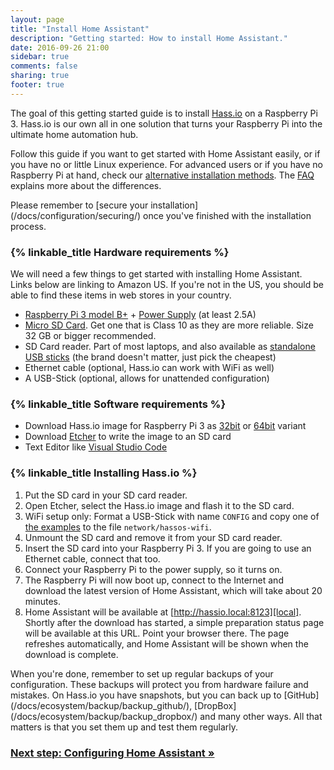 ```yaml
---
layout: page
title: "Install Home Assistant"
description: "Getting started: How to install Home Assistant."
date: 2016-09-26 21:00
sidebar: true
comments: false
sharing: true
footer: true
---
```


The goal of this getting started guide is to install [Hass.io](/hassio/) on a Raspberry Pi 3. Hass.io is our own all in one solution that turns your Raspberry Pi into the ultimate home automation hub.

Follow this guide if you want to get started with Home Assistant easily, or if you have no or little Linux experience. For advanced users or if you have no Raspberry Pi at hand, check our [alternative installation methods](/docs/installation/). The [FAQ](/faq/#home-assistant-vs-hassio) explains more about the differences.

<p class='note warning'>
  Please remember to [secure your installation](/docs/configuration/securing/) once you've finished with the installation process.
</p>

### {% linkable_title Hardware requirements %}

We will need a few things to get started with installing Home Assistant. Links below are linking to Amazon US. If you're not in the US, you should be able to find these items in web stores in your country.

- [Raspberry Pi 3 model B+](http://a.co/ak2SQor) + [Power Supply](https://www.raspberrypi.org/help/faqs/#powerReqs) (at least 2.5A)
- [Micro SD Card](http://a.co/gslOydD). Get one that is Class 10 as they are more reliable. Size 32 GB or bigger recommended.
- SD Card reader. Part of most laptops, and also available as [standalone USB sticks](http://a.co/5FCyb0N) (the brand doesn't matter, just pick the cheapest)
- Ethernet cable (optional, Hass.io can work with WiFi as well)
- A USB-Stick (optional, allows for unattended configuration)

### {% linkable_title Software requirements %}

- Download Hass.io image for Raspberry Pi 3 as [32bit][pi3-32] or [64bit][pi3-64] variant
- Download [Etcher] to write the image to an SD card
- Text Editor like [Visual Studio Code](https://code.visualstudio.com/)

[Etcher]: https://etcher.io/
[pi3-32]: https://github.com/home-assistant/hassos/releases/download/1.7/hassos_rpi3-1.7.img.gz
[pi3-64]: https://github.com/home-assistant/hassos/releases/download/1.7/hassos_rpi3-64-1.7.img.gz

### {% linkable_title Installing Hass.io %}

1. Put the SD card in your SD card reader.
1. Open Etcher, select the Hass.io image and flash it to the SD card.
1. WiFi setup only: Format a USB-Stick with name `CONFIG` and copy one of [the examples] to the file `network/hassos-wifi`.
1. Unmount the SD card and remove it from your SD card reader.
1. Insert the SD card into your Raspberry Pi 3. If you are going to use an Ethernet cable, connect that too.
1. Connect your Raspberry Pi to the power supply, so it turns on.
1. The Raspberry Pi will now boot up, connect to the Internet and download the latest version of Home Assistant, which will take about 20 minutes.
1. Home Assistant will be available at [http://hassio.local:8123][local]. Shortly after the download has started, a simple preparation status page will be available at this URL. Point your browser there. The page refreshes automatically, and Home Assistant will be shown when the download is complete.

[local]: http://hassio.local:8123
[the examples]: https://github.com/home-assistant/hassos/blob/dev/Documentation/network.md

<p class='note'>
When you're done, remember to set up regular backups of your configuration. These backups will protect you from hardware failure and mistakes. On Hass.io you have snapshots, but you can back up to [GitHub](/docs/ecosystem/backup/backup_github/), [DropBox](/docs/ecosystem/backup/backup_dropbox/) and many other ways. All that matters is that you set them up and test them regularly.
</p>

### [Next step: Configuring Home Assistant &raquo;](/getting-started/configuration/)
